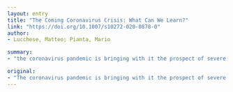 ```yaml
---
layout: entry
title: "The Coming Coronavirus Crisis: What Can We Learn?"
link: "https://doi.org/10.1007/s10272-020-0878-0"
author:
- Lucchese, Matteo; Pianta, Mario

summary:
- "the coronavirus pandemic is bringing with it the prospect of severe financial and economic crises. The article investigates its economic consequences in terms of financial instability, economic recession, lower incomes and policy challenges at the national and European levels. Public health and welfare systems are crucial alternatives to the market. Universal public health is a key element of an egalitarian policy. Article argues that health is global public good. Health and welfare system are key alternatives to market and universal public health key."

original:
- "The coronavirus pandemic is bringing with it the prospect of severe financial and economic crises. The article investigates its economic consequences in terms of financial instability, economic recession, lower incomes and policy challenges at the national and European levels. What are some of the lessons that can be learned? This article argues that health is a global public good. Public health and welfare systems are crucial alternatives to the market and universal public health is a key element of an egalitarian policy."
---
```


